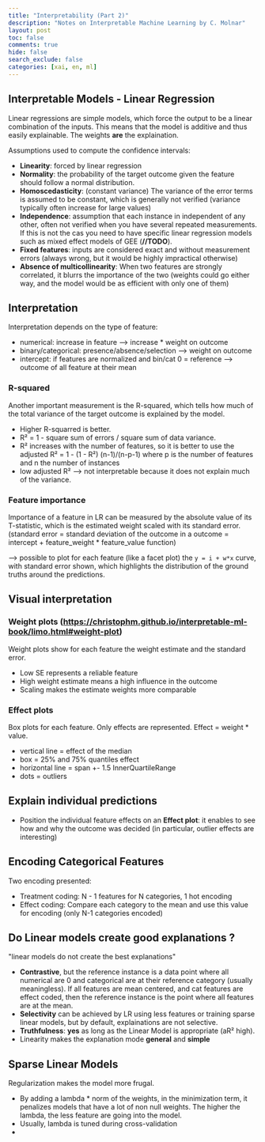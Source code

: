 ```yaml
---
title: "Interpretability (Part 2)"
description: "Notes on Interpretable Machine Learning by C. Molnar"
layout: post
toc: false
comments: true
hide: false
search_exclude: false
categories: [xai, en, ml]
---
```


## Interpretable Models - Linear Regression
Linear regressions are simple models, which force the output to be a linear combination of the inputs. This means that the model is additive and thus easily explainable. The weights **are** the explaination.

Assumptions used to compute the confidence intervals:
- **Linearity**: forced by linear regression
- **Normality**: the probability of the target outcome given the feature should follow a normal distribution.
- **Homoscedasticity**: (constant variance) The variance of the error terms is assumed to be constant, which is generally not verified (variance typically often increase for large values)
- **Independence**: assumption that each instance in independent of any other, often not verified when you have several repeated measurements. If this is not the cas you need to have specific linear regression models such as mixed effect models of GEE (**//TODO**).
- **Fixed features**: inputs are considered exact and without measurement errors (always wrong, but it would be highly impractical otherwise)
- **Absence of multicollinearity**: When two features are strongly correlated, it blurrs the importance of the two (weights could go either way, and the model would be as efficient with only one of them)

## Interpretation
Interpretation depends on the type of feature:
- numerical: increase in feature --> increase * weight on outcome
- binary/categorical: presence/absence/selection --> weight on outcome
- intercept: if features are normalized and bin/cat 0 = reference --> outcome of all feature at their mean

### R-squared
Another important measurement is the R-squared, which tells how much of the total variance of the target outcome is explained by the model. 
- Higher R-squarred is better. 
- R² = 1 - square sum of errors / square sum of data variance.
- R² increases with the number of features, so it is better to use the adjusted R² = 1 - (1 - R²) (n-1)/(n-p-1) where p is the number of features and n the number of instances
- low adjusted R² --> not interpretable because it does not explain much of the variance.

### Feature importance
Importance of a feature in LR can be measured by the absolute value of its T-statistic, which is the estimated weight scaled with its standard error. (standard error = standard deviation of the outcome in a outcome = intercept + feature_weight * feature_value function)

--> possible to plot for each feature (like a facet plot) the `y = i + w*x` curve, with standard error shown, which highlights the distribution of the ground truths around the predictions.

## Visual interpretation
### Weight plots (https://christophm.github.io/interpretable-ml-book/limo.html#weight-plot)
Weight plots show for each feature the weight estimate and the standard error.
- Low SE represents a reliable feature
- High weight estimate means a high influence in the outcome
- Scaling makes the estimate weights more comparable

### Effect plots
Box plots for each feature. Only effects are represented. Effect = weight * value.
- vertical line = effect of the median
- box = 25% and 75% quantiles effect
- horizontal line = span +- 1.5 InnerQuartileRange
- dots = outliers

## Explain individual predictions
- Position the individual feature effects on an **Effect plot**: it enables to see how and why the outcome was decided (in particular, outlier effects are interesting)

## Encoding Categorical Features
Two encoding presented:
- Treatment coding: N - 1 features for N categories, 1 hot encoding
- Effect coding: Compare each category to the mean and use this value for encoding (only N-1 categories encoded)

## Do Linear models create good explanations ?
"linear models do not create the best explanations"
- **Contrastive**, but the reference instance is a data point where all numerical are 0 and categorical are at their reference category (usually meaningless).
If all features are mean centered, and cat features are effect coded, then the reference instance is the point where all features are at the mean.
- **Selectivity** can be achieved by LR using less features or training sparse linear models, but by default, explainations are not selective.
- **Truthfulness**: **yes** as long as the Linear Model is appropriate (aR² high).
- Linearity makes the explanation mode **general** and **simple**

## Sparse Linear Models
Regularization makes the model more frugal. 
- By adding a lambda * norm of the weights, in the minimization term, it penalizes models that have a lot of non null weights. The higher the lambda, the less feature are going into the model.
- Usually, lambda is tuned during cross-validation
- 
